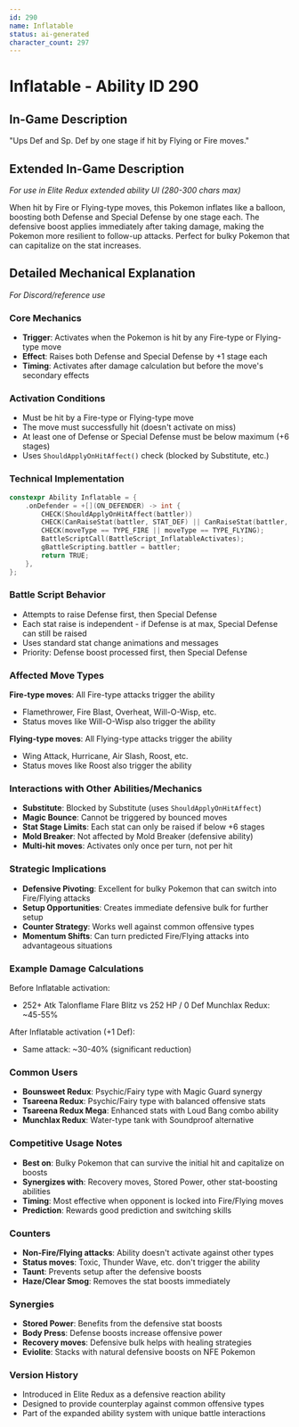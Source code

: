```yaml
---
id: 290
name: Inflatable
status: ai-generated
character_count: 297
---
```


# Inflatable - Ability ID 290

## In-Game Description
"Ups Def and Sp. Def by one stage if hit by Flying or Fire moves."

## Extended In-Game Description
*For use in Elite Redux extended ability UI (280-300 chars max)*

When hit by Fire or Flying-type moves, this Pokemon inflates like a balloon, boosting both Defense and Special Defense by one stage each. The defensive boost applies immediately after taking damage, making the Pokemon more resilient to follow-up attacks. Perfect for bulky Pokemon that can capitalize on the stat increases.

## Detailed Mechanical Explanation
*For Discord/reference use*

### Core Mechanics
- **Trigger**: Activates when the Pokemon is hit by any Fire-type or Flying-type move
- **Effect**: Raises both Defense and Special Defense by +1 stage each
- **Timing**: Activates after damage calculation but before the move's secondary effects

### Activation Conditions
- Must be hit by a Fire-type or Flying-type move
- The move must successfully hit (doesn't activate on miss)
- At least one of Defense or Special Defense must be below maximum (+6 stages)
- Uses `ShouldApplyOnHitAffect()` check (blocked by Substitute, etc.)

### Technical Implementation
```cpp
constexpr Ability Inflatable = {
    .onDefender = +[](ON_DEFENDER) -> int {
        CHECK(ShouldApplyOnHitAffect(battler))
        CHECK(CanRaiseStat(battler, STAT_DEF) || CanRaiseStat(battler, STAT_SPDEF))
        CHECK(moveType == TYPE_FIRE || moveType == TYPE_FLYING);
        BattleScriptCall(BattleScript_InflatableActivates);
        gBattleScripting.battler = battler;
        return TRUE;
    },
};
```

### Battle Script Behavior
- Attempts to raise Defense first, then Special Defense
- Each stat raise is independent - if Defense is at max, Special Defense can still be raised
- Uses standard stat change animations and messages
- Priority: Defense boost processed first, then Special Defense

### Affected Move Types
**Fire-type moves**: All Fire-type attacks trigger the ability
- Flamethrower, Fire Blast, Overheat, Will-O-Wisp, etc.
- Status moves like Will-O-Wisp also trigger the ability

**Flying-type moves**: All Flying-type attacks trigger the ability  
- Wing Attack, Hurricane, Air Slash, Roost, etc.
- Status moves like Roost also trigger the ability

### Interactions with Other Abilities/Mechanics
- **Substitute**: Blocked by Substitute (uses `ShouldApplyOnHitAffect`)
- **Magic Bounce**: Cannot be triggered by bounced moves
- **Stat Stage Limits**: Each stat can only be raised if below +6 stages
- **Mold Breaker**: Not affected by Mold Breaker (defensive ability)
- **Multi-hit moves**: Activates only once per turn, not per hit

### Strategic Implications
- **Defensive Pivoting**: Excellent for bulky Pokemon that can switch into Fire/Flying attacks
- **Setup Opportunities**: Creates immediate defensive bulk for further setup
- **Counter Strategy**: Works well against common offensive types
- **Momentum Shifts**: Can turn predicted Fire/Flying attacks into advantageous situations

### Example Damage Calculations
Before Inflatable activation:
- 252+ Atk Talonflame Flare Blitz vs 252 HP / 0 Def Munchlax Redux: ~45-55%

After Inflatable activation (+1 Def):
- Same attack: ~30-40% (significant reduction)

### Common Users
- **Bounsweet Redux**: Psychic/Fairy type with Magic Guard synergy
- **Tsareena Redux**: Psychic/Fairy type with balanced offensive stats
- **Tsareena Redux Mega**: Enhanced stats with Loud Bang combo ability
- **Munchlax Redux**: Water-type tank with Soundproof alternative

### Competitive Usage Notes
- **Best on**: Bulky Pokemon that can survive the initial hit and capitalize on boosts
- **Synergizes with**: Recovery moves, Stored Power, other stat-boosting abilities
- **Timing**: Most effective when opponent is locked into Fire/Flying moves
- **Prediction**: Rewards good prediction and switching skills

### Counters
- **Non-Fire/Flying attacks**: Ability doesn't activate against other types
- **Status moves**: Toxic, Thunder Wave, etc. don't trigger the ability
- **Taunt**: Prevents setup after the defensive boosts
- **Haze/Clear Smog**: Removes the stat boosts immediately

### Synergies
- **Stored Power**: Benefits from the defensive stat boosts
- **Body Press**: Defense boosts increase offensive power
- **Recovery moves**: Defensive bulk helps with healing strategies
- **Eviolite**: Stacks with natural defensive boosts on NFE Pokemon

### Version History
- Introduced in Elite Redux as a defensive reaction ability
- Designed to provide counterplay against common offensive types
- Part of the expanded ability system with unique battle interactions